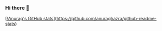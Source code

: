 ### Hi there 👋



[[!Anurag's GitHub stats](https://github-readme-stats.vercel.app/api?username=H3h3QAQ&show_icons=true&theme=radical)](https://github.com/anuraghazra/github-readme-stats)
